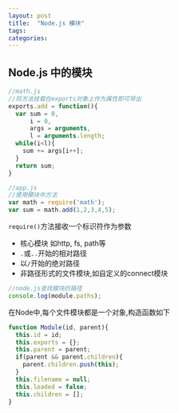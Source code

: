 ```yaml
---
layout: post
title:  "Node.js 模块"
tags:
categories:
---
```



## Node.js 中的模块


```javascript
//math.js
//将方法挂载在exports对象上作为属性即可导出
exports.add = function(){
  var sum = 0,
      i = 0,
      args = arguments,
      l = arguments.length;
  while(i<l){
    sum += args[i++];
  }
  return sum;
}
```

```javascript
//app.js
//使用模块中方法
var math = require('math');
var sum = math.add(1,2,3,4,5);
```

`require()`方法接收一个标识符作为参数

* 核心模块 如http, fs, path等
* `.`或`..`开始的相对路径
* 以`/`开始的绝对路径
* 非路径形式的文件模块,如自定义的connect模块


```javascript
//node.js查找模块的路径
console.log(module.paths);
```

在Node中,每个文件模块都是一个对象,构造函数如下

```javascript
function Module(id, parent){
  this.id = id;
  this.exports = {};
  this.parent = parent;
  if(parent && parent.children){
    parent.children.push(this);
  }
  this.filename = null;
  this.loaded = false;
  this.children = [];
}
```
